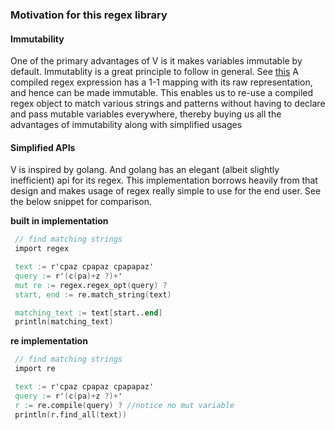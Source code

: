 ### Motivation for this regex library

#### Immutability
One of the primary advantages of V is it makes variables immutable by default.
Immutablity is a great principle to follow in general. See [this](https://justamonad.com/advantages-of-immutable-objects/)
A compiled regex expression has a 1-1 mapping with its raw representation, and hence can be made immutable.
This enables us to re-use a compiled regex object to match various strings and patterns without having to
declare and pass mutable variables everywhere, thereby buying us all the advantages of immutability along with
simplified usages

#### Simplified APIs
V is inspired by golang. And golang has an elegant (albeit slightly inefficient) api for its regex. This implementation
borrows heavily from that design and makes usage of regex really simple to use for the end user. See the below snippet
for comparison.

**built in implementation**
```v
 // find matching strings
 import regex

 text := r'cpaz cpapaz cpapapaz'
 query := r'(c(pa)+z ?)+'
 mut re := regex.regex_opt(query) ?
 start, end := re.match_string(text)

 matching_text := text[start..end]
 println(matching_text)
```

**re implementation**
```v
 // find matching strings
 import re

 text := r'cpaz cpapaz cpapapaz'
 query := r'(c(pa)+z ?)+'
 r := re.compile(query) ? //notice no mut variable
 println(r.find_all(text))
```


